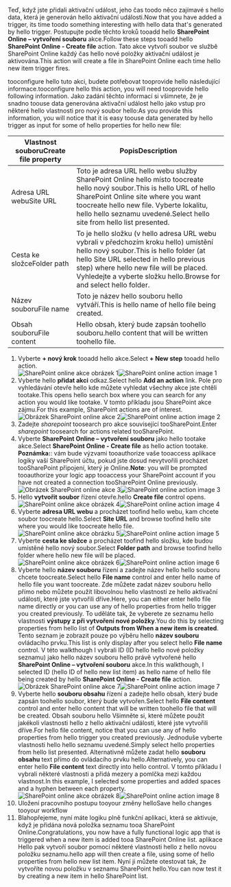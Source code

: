 <span data-ttu-id="32acf-101">Teď, když jste přidali aktivační událost, jeho čas toodo něco zajímavé s hello data, která je generován hello aktivační události.</span><span class="sxs-lookup"><span data-stu-id="32acf-101">Now that you have added a trigger, its time toodo something interesting with hello data that's generated by hello trigger.</span></span> <span data-ttu-id="32acf-102">Postupujte podle těchto kroků tooadd hello **SharePoint Online – vytvoření souboru** akce.</span><span class="sxs-lookup"><span data-stu-id="32acf-102">Follow these steps tooadd hello **SharePoint Online - Create file** action.</span></span> <span data-ttu-id="32acf-103">Tato akce vytvoří soubor ve službě SharePoint Online každý čas hello nové položky aktivační událost je aktivována.</span><span class="sxs-lookup"><span data-stu-id="32acf-103">This action will create a file in SharePoint Online each time hello new item trigger fires.</span></span> 

<span data-ttu-id="32acf-104">tooconfigure hello tuto akci, budete potřebovat tooprovide hello následující informace.</span><span class="sxs-lookup"><span data-stu-id="32acf-104">tooconfigure hello this action, you will need tooprovide hello following information.</span></span> <span data-ttu-id="32acf-105">Jako zadání těchto informací si všimnete, že je snadno toouse data generována aktivační událost hello jako vstup pro některé hello vlastnosti pro nový soubor hello:</span><span class="sxs-lookup"><span data-stu-id="32acf-105">As you provide this information, you will notice that it is easy toouse data generated by hello trigger as input for some of hello properties for hello new file:</span></span>

| <span data-ttu-id="32acf-106">Vlastnost souboru</span><span class="sxs-lookup"><span data-stu-id="32acf-106">Create file property</span></span> | <span data-ttu-id="32acf-107">Popis</span><span class="sxs-lookup"><span data-stu-id="32acf-107">Description</span></span> |
| --- | --- |
| <span data-ttu-id="32acf-108">Adresa URL webu</span><span class="sxs-lookup"><span data-stu-id="32acf-108">Site URL</span></span> |<span data-ttu-id="32acf-109">Toto je adresa URL hello webu služby SharePoint Online hello místo toocreate hello nový soubor.</span><span class="sxs-lookup"><span data-stu-id="32acf-109">This is hello URL of hello SharePoint Online site where you want toocreate hello new file.</span></span> <span data-ttu-id="32acf-110">Vyberte lokalitu, hello hello seznamu uvedené.</span><span class="sxs-lookup"><span data-stu-id="32acf-110">Select hello site from hello list presented.</span></span> |
| <span data-ttu-id="32acf-111">Cesta ke složce</span><span class="sxs-lookup"><span data-stu-id="32acf-111">Folder path</span></span> |<span data-ttu-id="32acf-112">To je hello složku (v hello adresa URL webu vybrali v předchozím kroku hello) umístění hello nový soubor.</span><span class="sxs-lookup"><span data-stu-id="32acf-112">This is hello folder (at hello Site URL selected in hello previous step) where hello new file will be placed.</span></span> <span data-ttu-id="32acf-113">Vyhledejte a vyberte složku hello.</span><span class="sxs-lookup"><span data-stu-id="32acf-113">Browse for and select hello folder.</span></span> |
| <span data-ttu-id="32acf-114">Název souboru</span><span class="sxs-lookup"><span data-stu-id="32acf-114">File name</span></span> |<span data-ttu-id="32acf-115">Toto je název hello souboru hello vytváří.</span><span class="sxs-lookup"><span data-stu-id="32acf-115">This is hello name of hello file being created.</span></span> |
| <span data-ttu-id="32acf-116">Obsah souboru</span><span class="sxs-lookup"><span data-stu-id="32acf-116">File content</span></span> |<span data-ttu-id="32acf-117">Hello obsah, který bude zapsán toohello souboru.</span><span class="sxs-lookup"><span data-stu-id="32acf-117">hello content that will be written toohello file.</span></span> |

1. <span data-ttu-id="32acf-118">Vyberte **+ nový krok** tooadd hello akce.</span><span class="sxs-lookup"><span data-stu-id="32acf-118">Select **+ New step** tooadd hello action.</span></span>  
   <span data-ttu-id="32acf-119">![SharePoint online akce obrázek 1](./media/connectors-create-api-sharepointonline/action-1.png)</span><span class="sxs-lookup"><span data-stu-id="32acf-119">![SharePoint online action image 1](./media/connectors-create-api-sharepointonline/action-1.png)</span></span>  
2. <span data-ttu-id="32acf-120">Vyberte hello **přidat akci** odkaz.</span><span class="sxs-lookup"><span data-stu-id="32acf-120">Select hello **Add an action** link.</span></span> <span data-ttu-id="32acf-121">Pole pro vyhledávání otevře hello kde můžete vyhledat všechny akce jste chtěli tootake.</span><span class="sxs-lookup"><span data-stu-id="32acf-121">This opens hello search box where you can search for any action you would like tootake.</span></span> <span data-ttu-id="32acf-122">V tomto příkladu jsou SharePoint akce zájmu.</span><span class="sxs-lookup"><span data-stu-id="32acf-122">For this example, SharePoint actions are of interest.</span></span>    
   <span data-ttu-id="32acf-123">![Obrázek SharePoint online akce 2](./media/connectors-create-api-sharepointonline/action-2.png)</span><span class="sxs-lookup"><span data-stu-id="32acf-123">![SharePoint online action image 2](./media/connectors-create-api-sharepointonline/action-2.png)</span></span>    
3. <span data-ttu-id="32acf-124">Zadejte *sharepoint* toosearch pro akce související tooSharePoint.</span><span class="sxs-lookup"><span data-stu-id="32acf-124">Enter *sharepoint* toosearch for actions related tooSharePoint.</span></span>
4. <span data-ttu-id="32acf-125">Vyberte **SharePoint Online – vytvoření souboru** jako hello tootake akce.</span><span class="sxs-lookup"><span data-stu-id="32acf-125">Select **SharePoint Online - Create file** as hello action tootake.</span></span>   <span data-ttu-id="32acf-126">**Poznámka:**: vám bude výzvami tooauthorize vaše tooaccess aplikace logiky vaší SharePoint účtu, pokud jste dosud nevytvořili procházet tooSharePoint připojení, který je Online.</span><span class="sxs-lookup"><span data-stu-id="32acf-126">**Note**: you will be prompted tooauthorize your logic app tooaccess your SharePoint account if you have not created a connection tooSharePoint Online previously.</span></span>    
   <span data-ttu-id="32acf-127">![Obrázek SharePoint online akce 3](./media/connectors-create-api-sharepointonline/action-3.png)</span><span class="sxs-lookup"><span data-stu-id="32acf-127">![SharePoint online action image 3](./media/connectors-create-api-sharepointonline/action-3.png)</span></span>    
5. <span data-ttu-id="32acf-128">Hello **vytvořit soubor** řízení otevře.</span><span class="sxs-lookup"><span data-stu-id="32acf-128">hello **Create file** control opens.</span></span>   
   <span data-ttu-id="32acf-129">![SharePoint online akce obrázek 4](./media/connectors-create-api-sharepointonline/action-4.png)</span><span class="sxs-lookup"><span data-stu-id="32acf-129">![SharePoint online action image 4](./media/connectors-create-api-sharepointonline/action-4.png)</span></span>     
6. <span data-ttu-id="32acf-130">Vyberte **adresa URL webu** a procházet toofind hello webu, kam chcete soubor toocreate hello.</span><span class="sxs-lookup"><span data-stu-id="32acf-130">Select **Site URL** and browse toofind hello site where you would like toocreate hello file.</span></span>     
   <span data-ttu-id="32acf-131">![SharePoint online akce obrázku 5](./media/connectors-create-api-sharepointonline/action-5.png)</span><span class="sxs-lookup"><span data-stu-id="32acf-131">![SharePoint online action image 5](./media/connectors-create-api-sharepointonline/action-5.png)</span></span>  
7. <span data-ttu-id="32acf-132">Vyberte **cesta ke složce** a procházet toofind hello složku, kde budou umístěné hello nový soubor.</span><span class="sxs-lookup"><span data-stu-id="32acf-132">Select **Folder path** and browse toofind hello folder where hello new file will be placed.</span></span>  
   <span data-ttu-id="32acf-133">![SharePoint online akce obrázek 6](./media/connectors-create-api-sharepointonline/action-6.png)</span><span class="sxs-lookup"><span data-stu-id="32acf-133">![SharePoint online action image 6](./media/connectors-create-api-sharepointonline/action-6.png)</span></span>  
8. <span data-ttu-id="32acf-134">Vyberte hello **název souboru** řízení a zadejte název hello hello souboru chcete toocreate.</span><span class="sxs-lookup"><span data-stu-id="32acf-134">Select hello **File name** control and enter hello name of hello file you want toocreate.</span></span> <span data-ttu-id="32acf-135">Zde můžete zadat název souboru hello přímo nebo můžete použít libovolnou hello vlastností ze hello aktivační události, které jste vytvořili dříve.</span><span class="sxs-lookup"><span data-stu-id="32acf-135">Here, you can either enter hello file name directly or you can use any of hello properties from hello trigger you created previously.</span></span> <span data-ttu-id="32acf-136">To uděláte tak, že vyberete ze seznamu hello vlastnosti **výstupy z při vytvoření nové položky**.</span><span class="sxs-lookup"><span data-stu-id="32acf-136">You do this by selecting properties from hello list of **Outputs from When a new item is created**.</span></span> <span data-ttu-id="32acf-137">Tento seznam je zobrazit pouze po výběru hello **název souboru** ovládacího prvku.</span><span class="sxs-lookup"><span data-stu-id="32acf-137">This list is only display after you select hello **File name** control.</span></span> <span data-ttu-id="32acf-138">V této walkthough I vybrali ID (ID hello hello nové položky seznamu) jako hello název souboru hello právě vytvořené hello **SharePoint Online – vytvoření souboru** akce.</span><span class="sxs-lookup"><span data-stu-id="32acf-138">In this walkthough, I selected ID (hello ID of hello new list item) as hello name of hello file being created by hello **SharePoint Online - Create file** action.</span></span>    
   <span data-ttu-id="32acf-139">![Obrázek SharePoint online akce 7](./media/connectors-create-api-sharepointonline/action-7.png)</span><span class="sxs-lookup"><span data-stu-id="32acf-139">![SharePoint online action image 7](./media/connectors-create-api-sharepointonline/action-7.png)</span></span>  
9. <span data-ttu-id="32acf-140">Vyberte hello **souboru obsahu** řízení a zadejte hello obsah, který bude zapsán toohello soubor, který bude vytvořen.</span><span class="sxs-lookup"><span data-stu-id="32acf-140">Select hello **File content** control and enter hello content that will be written toohello file that will be created.</span></span> <span data-ttu-id="32acf-141">Obsah souboru hello Všimněte si, které můžete použít jakékoli vlastnosti hello z hello aktivační události, které jste vytvořili dříve.</span><span class="sxs-lookup"><span data-stu-id="32acf-141">For hello file content, notice that you can use any of hello properties from hello trigger you created previously.</span></span> <span data-ttu-id="32acf-142">Jednoduše vyberte vlastnosti hello hello seznamu uvedené.</span><span class="sxs-lookup"><span data-stu-id="32acf-142">Simply select hello properties from hello list presented.</span></span> <span data-ttu-id="32acf-143">Alternativně můžete zadat hello **souboru obsahu** text přímo do ovládacího prvku hello.</span><span class="sxs-lookup"><span data-stu-id="32acf-143">Alternatively, you can enter hello **File content** text directly into hello control.</span></span> <span data-ttu-id="32acf-144">V tomto příkladu I vybrali některé vlastnosti a přidá mezery a pomlčka mezi každou vlastnost.</span><span class="sxs-lookup"><span data-stu-id="32acf-144">In this example, I selected some properties and added spaces and a hyphen between each property.</span></span>        
   <span data-ttu-id="32acf-145">![SharePoint online akce obrázek 8](./media/connectors-create-api-sharepointonline/action-8.png)</span><span class="sxs-lookup"><span data-stu-id="32acf-145">![SharePoint online action image 8](./media/connectors-create-api-sharepointonline/action-8.png)</span></span>  
10. <span data-ttu-id="32acf-146">Uložení pracovního postupu tooyour změny hello</span><span class="sxs-lookup"><span data-stu-id="32acf-146">Save hello changes tooyour workflow</span></span>  
11. <span data-ttu-id="32acf-147">Blahopřejeme, nyní máte logiku plně funkční aplikaci, která se aktivuje, když je přidána nová položka seznamu tooa SharePoint Online.</span><span class="sxs-lookup"><span data-stu-id="32acf-147">Congratulations, you now have a fully functional logic app that is triggered when a new item is added tooa SharePoint Online list.</span></span> <span data-ttu-id="32acf-148">aplikace Hello pak vytvoří soubor pomocí některé vlastnosti hello z hello novou položku seznamu.</span><span class="sxs-lookup"><span data-stu-id="32acf-148">hello app will then create a file, using some of hello properties from hello new list item.</span></span>  <span data-ttu-id="32acf-149">Nyní ji můžete otestovat tak, že vytvoříte novou položku v seznamu SharePoint hello.</span><span class="sxs-lookup"><span data-stu-id="32acf-149">You can now test it by creating a new item in hello SharePoint list.</span></span> 

